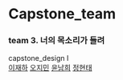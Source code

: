 # Capstone_team

### team 3. 너의 목소리가 들려

capstone_design I
<br/>
[이재하](https://github.com/LEE-JAEHA) [오지민](https://github.com/micaellajimini) [윤남희](https://github.com/nami0195103) [정현태](https://github.com/htjung94)
